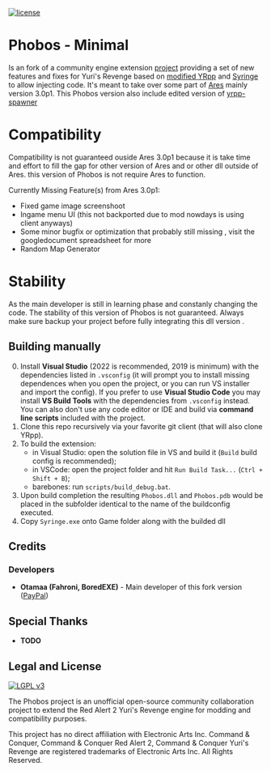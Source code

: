 [![license](https://img.shields.io/github/license/Phobos-developers/Phobos.svg)](https://www.gnu.org/licenses/lgpl-3.0.en.html)

# Phobos - Minimal
Is an fork of a community engine extension [project](https://github.com/Phobos-developers/Phobos) providing a set of new features and fixes for Yuri's Revenge based on [modified YRpp](https://github.com/Metadorius/YRpp) and [Syringe](https://github.com/Ares-Developers/Syringe) to allow injecting code. It's meant to take over some part of [Ares](https://github.com/Ares-Developers/Ares) mainly version 3.0p1.
This Phobos version also include edited version of [yrpp-spawner](https://github.com/CnCNet/yrpp-spawner/) 

# Compatibility 
Compatibility is not guaranteed ouside Ares 3.0p1 because it is take time and effort to fill the gap for other version of Ares and or other dll outside of Ares.
this version of Phobos is not require Ares to function.

Currently Missing Feature(s) from Ares 3.0p1: 
 - Fixed game image screenshoot
 - Ingame menu UI (this not backported due to mod nowdays is using client anyways)
 - Some minor bugfix or optimization that probably still missing , visit the googledocument spreadsheet for more
 - Random Map Generator

# Stability 
As the main developer is still in learning phase and constanly changing the code. The stability of this version of Phobos is not guaranteed. Always make sure backup your project before fully integrating this dll version .

Building manually
-----------------

0. Install **Visual Studio** (2022 is recommended, 2019 is minimum) with the dependencies listed in `.vsconfig` (it will prompt you to install missing dependences when you open the project, or you can run VS installer and import the config). If you prefer to use **Visual Studio Code** you may install **VS Build Tools** with the dependencies from `.vsconfig` instead. You can also don't use any code editor or IDE and build via **command line scripts** included with the project.
1. Clone this repo recursively via your favorite git client (that will also clone YRpp).
2. To build the extension:
   - in Visual Studio: open the solution file in VS and build it (`Build` build config is recommended);
   - in VSCode: open the project folder and hit `Run Build Task...` (`Ctrl + Shift + B`);
   - barebones: run `scripts/build_debug.bat`.
3. Upon build completion the resulting `Phobos.dll` and `Phobos.pdb` would be placed in the subfolder identical to the name of the buildconfig executed.
4. Copy `Syringe.exe` onto Game folder along with the builded dll

Credits
-------

### Developers
- **Otamaa (Fahroni, BoredEXE)** - Main developer of this fork version ([PayPal](https://paypal.me/GeneralOtama))

## Special Thanks 
- **TODO**

Legal and License
-----

[![LGPL v3](https://www.gnu.org/graphics/lgplv3-147x51.png)](https://opensource.org/licenses/LGPL-3.0)

The Phobos project is an unofficial open-source community collaboration project to extend the Red Alert 2 Yuri's Revenge engine for modding and compatibility purposes.

This project has no direct affiliation with Electronic Arts Inc. Command & Conquer, Command & Conquer Red Alert 2, Command & Conquer Yuri's Revenge are registered trademarks of Electronic Arts Inc. All Rights Reserved.
